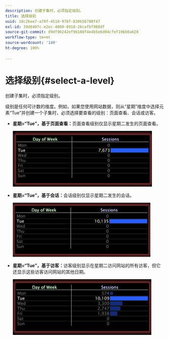 ```yaml
---
description: 创建子集时，必须指定级别。
title: 选择级别
uuid: 18c2bee7-a70f-4510-978f-830b56780f47
exl-id: 39d8407c-e2ec-4080-8918-26cafbf988df
source-git-commit: d9df90242ef96188f4e4b5e6d04cfef196b0a628
workflow-type: tm+mt
source-wordcount: '149'
ht-degree: 100%

---
```


# 选择级别{#select-a-level}

创建子集时，必须指定级别。

级别是任何可计数的维度。例如，如果您使用网站数据，则从“星期”维度中选择元素“Tue”并创建一个子集时，必须选择要查看的级别：页面查看、会话或访客。

* **星期=“Tue”，基于页面查看：**&#x200B;页面查看级别仅显示星期二发生的页面查看。

   ![](assets/vis_Subset_byPageView.png)

* **星期=“Tue”，基于会话：**&#x200B;会话级别仅显示星期二发生的会话。

   ![](assets/vis_Subset_bySession.png)

* **星期=“Tue”，基于访客：**&#x200B;访客级别显示在星期二访问网站的所有访客，但它还显示这些访客访问网站的其他日期。

   ![](assets/vis_Subset_byVisitor.png)
